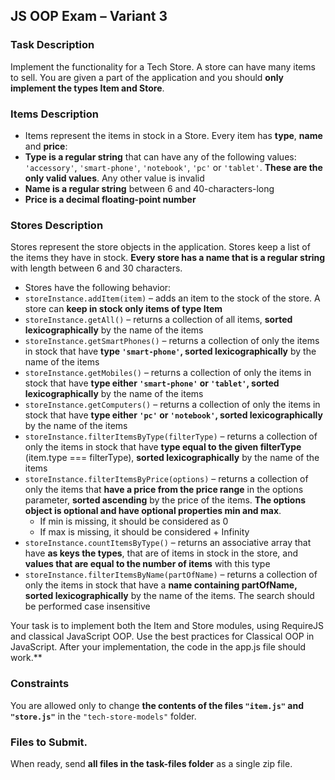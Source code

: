 ## JS OOP Exam – Variant 3

### Task Description
Implement the functionality for a Tech Store. A store can have many items to sell. You are given a part of the application and you should **only implement the types Item and Store**.

### Items Description
* Items represent the items in stock in a Store. Every item has **type**, **name** and **price**:
 * **Type is a regular string** that can have any of the following values: `'accessory'`, `'smart-phone'`, `'notebook'`, `'pc'` or `'tablet'`. **These are the only valid values**. Any other value is invalid
 * **Name is a regular string** between 6 and 40-characters-long
 * **Price is a decimal floating-point number**

### Stores Description
Stores represent the store objects in the application. Stores keep a list of the items they have in stock. **Every store has a name that is a regular string** with length between 6 and 30 characters.

* Stores have the following behavior:
 * `storeInstance.addItem(item)` – adds an item to the stock of the store. A store can **keep in stock only items of type Item**
 * `storeInstance.getAll()` – returns a collection of all items, **sorted lexicographically** by the name of the items
 * `storeInstance.getSmartPhones()` – returns a collection of only the items in stock that have **type `'smart-phone'`, sorted lexicographically** by the name of the items
 * `storeInstance.getMobiles()` – returns a collection of only the items in stock that have **type either `'smart-phone'` or `'tablet'`, sorted lexicographically** by the name of the items
 * `storeInstance.getComputers()` – returns a collection of only the items in stock that have **type either `'pc'` or `'notebook'`, sorted lexicographically** by the name of the items
 * `storeInstance.filterItemsByType(filterType)` – returns a collection of only the items in stock that have **type equal to the given filterType** (item.type === filterType), **sorted lexicographically** by the name of the items
 * `storeInstance.filterItemsByPrice(options)` – returns a collection of only the items that **have a price from the price range** in the options parameter, **sorted ascending** by the price of the items. **The options object is optional and have optional properties min and max**. 
   * If min is missing, it should be considered as 0
   * If max is missing, it should be considered + Infinity
 * `storeInstance.countItemsByType()` – returns an associative array that have **as keys the types**, that are of items in stock in the store, and **values that are equal to the number of items** with this type
 * `storeInstance.filterItemsByName(partOfName)` – returns a collection of only the items in stock that have a **name containing partOfName, sorted lexicographically** by the name of the items. The search should be performed case insensitive
 
Your task is to implement both the Item and Store modules, using RequireJS and classical JavaScript OOP. Use the best practices for Classical OOP in JavaScript. After your implementation, the code in the app.js file should work.**

### Constraints
You are allowed only to change **the contents of the files `"item.js"` and `"store.js"`** in the `"tech-store-models"` folder.

### Files to Submit.
When ready, send **all files in the task-files folder** as a single zip file.
